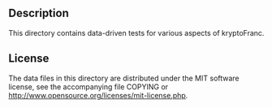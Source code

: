 Description
------------

This directory contains data-driven tests for various aspects of kryptoFranc.

License
--------

The data files in this directory are distributed under the MIT software
license, see the accompanying file COPYING or
http://www.opensource.org/licenses/mit-license.php.

